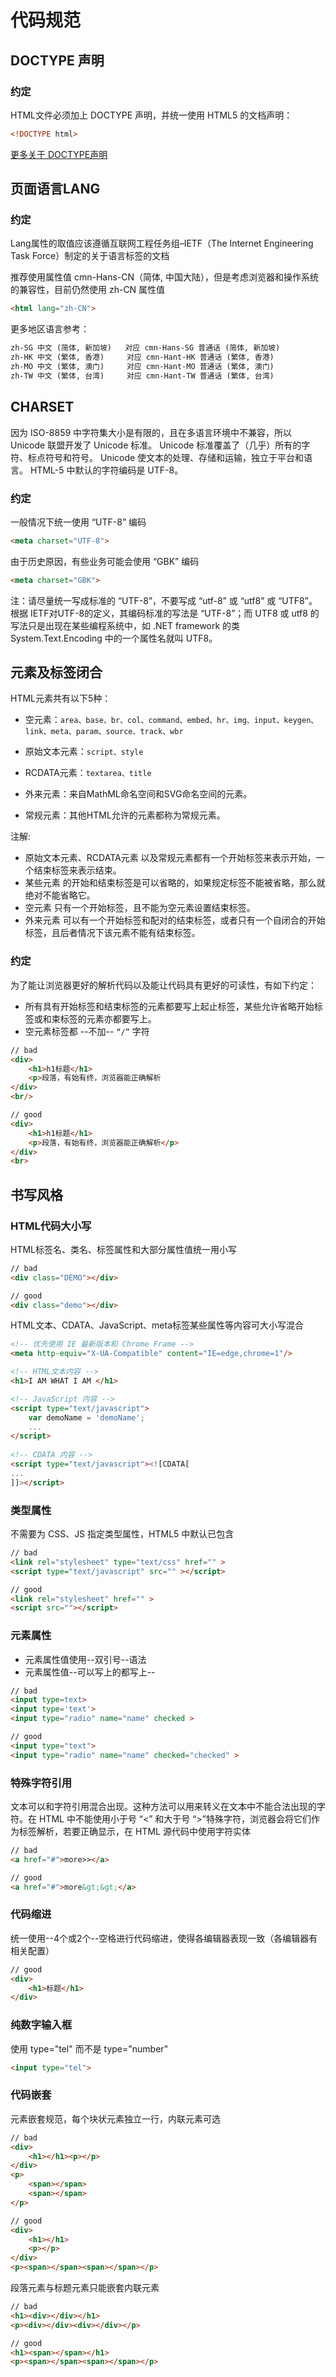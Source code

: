 # 代码规范


## DOCTYPE 声明
### 约定
HTML文件必须加上 DOCTYPE 声明，并统一使用 HTML5 的文档声明：
```html
<!DOCTYPE html>
```
[更多关于 DOCTYPE声明](https://www.w3.org/TR/2014/REC-html5-20141028/syntax.html#the-doctype)



## 页面语言LANG
### 约定
Lang属性的取值应该遵循互联网工程任务组–IETF（The Internet Engineering Task Force）制定的关于语言标签的文档

推荐使用属性值 cmn-Hans-CN（简体, 中国大陆），但是考虑浏览器和操作系统的兼容性，目前仍然使用 zh-CN 属性值
```html
<html lang="zh-CN">
```

更多地区语言参考：
```html
zh-SG 中文 (简体, 新加坡)   对应 cmn-Hans-SG 普通话 (简体, 新加坡)
zh-HK 中文 (繁体, 香港)     对应 cmn-Hant-HK 普通话 (繁体, 香港)
zh-MO 中文 (繁体, 澳门)     对应 cmn-Hant-MO 普通话 (繁体, 澳门)
zh-TW 中文 (繁体, 台湾)     对应 cmn-Hant-TW 普通话 (繁体, 台湾)
```


## CHARSET
因为 ISO-8859 中字符集大小是有限的，且在多语言环境中不兼容，所以 Unicode 联盟开发了 Unicode 标准。
Unicode 标准覆盖了（几乎）所有的字符、标点符号和符号。
Unicode 使文本的处理、存储和运输，独立于平台和语言。
HTML-5 中默认的字符编码是 UTF-8。

### 约定
一般情况下统一使用 “UTF-8” 编码
```html
<meta charset="UTF-8">
```
由于历史原因，有些业务可能会使用 “GBK” 编码
```html
<meta charset="GBK">
```
注：请尽量统一写成标准的 “UTF-8”，不要写成 “utf-8” 或 “utf8” 或 “UTF8”。根据 IETF对UTF-8的定义，其编码标准的写法是 “UTF-8”；而 UTF8 或 utf8 的写法只是出现在某些编程系统中，如 .NET framework 的类 System.Text.Encoding 中的一个属性名就叫 UTF8。



## 元素及标签闭合
HTML元素共有以下5种：
- 空元素：`area、base、br、col、command、embed、hr、img、input、keygen、link、meta、param、source、track、wbr`

- 原始文本元素：`script、style`

- RCDATA元素：`textarea、title`

- 外来元素：来自MathML命名空间和SVG命名空间的元素。

- 常规元素：其他HTML允许的元素都称为常规元素。

注解:
- 原始文本元素、RCDATA元素 以及常规元素都有一个开始标签来表示开始，一个结束标签来表示结束。
- 某些元素 的开始和结束标签是可以省略的，如果规定标签不能被省略，那么就绝对不能省略它。
- 空元素 只有一个开始标签，且不能为空元素设置结束标签。
- 外来元素 可以有一个开始标签和配对的结束标签，或者只有一个自闭合的开始标签，且后者情况下该元素不能有结束标签。

### 约定
为了能让浏览器更好的解析代码以及能让代码具有更好的可读性，有如下约定：

- 所有具有开始标签和结束标签的元素都要写上起止标签，某些允许省略开始标签或和束标签的元素亦都要写上。
- 空元素标签都 --不加-- `“/”` 字符

```html
// bad
<div>
    <h1>h1标题</h1>
    <p>段落，有始有终，浏览器能正确解析
</div>	
<br/>

// good
<div>
    <h1>h1标题</h1>
    <p>段落，有始有终，浏览器能正确解析</p>
</div>
<br>
```


## 书写风格
### HTML代码大小写
HTML标签名、类名、标签属性和大部分属性值统一用小写

```html
// bad
<div class="DEMO"></div>

// good
<div class="demo"></div>
```

HTML文本、CDATA、JavaScript、meta标签某些属性等内容可大小写混合

```html
<!-- 优先使用 IE 最新版本和 Chrome Frame -->
<meta http-equiv="X-UA-Compatible" content="IE=edge,chrome=1"/>

<!-- HTML文本内容 -->
<h1>I AM WHAT I AM </h1>

<!-- JavaScript 内容 -->
<script type="text/javascript">
	var demoName = 'demoName';
	...
</script>
	
<!-- CDATA 内容 -->
<script type="text/javascript"><![CDATA[
...
]]></script>
```

### 类型属性
不需要为 CSS、JS 指定类型属性，HTML5 中默认已包含

```html
// bad
<link rel="stylesheet" type="text/css" href="" >
<script type="text/javascript" src="" ></script>

// good
<link rel="stylesheet" href="" >
<script src=""></script>
```

### 元素属性
- 元素属性值使用--双引号--语法
- 元素属性值--可以写上的都写上--

```html
// bad
<input type=text>	
<input type='text'>
<input type="radio" name="name" checked >

// good
<input type="text">
<input type="radio" name="name" checked="checked" >
```

### 特殊字符引用
文本可以和字符引用混合出现。这种方法可以用来转义在文本中不能合法出现的字符。在 HTML 中不能使用小于号 “<” 和大于号 “>”特殊字符，浏览器会将它们作为标签解析，若要正确显示，在 HTML 源代码中使用字符实体

```html
// bad
<a href="#">more>></a>

// good
<a href="#">more&gt;&gt;</a>
```


### 代码缩进
统一使用--4个或2个--空格进行代码缩进，使得各编辑器表现一致（各编辑器有相关配置）

```html
// good
<div>
    <h1>标题</h1>
</div>
```

### 纯数字输入框
使用 type="tel" 而不是 type="number"

```html
<input type="tel">
```

### 代码嵌套
元素嵌套规范，每个块状元素独立一行，内联元素可选

```html
// bad
<div>
    <h1></h1><p></p>
</div>	
<p> 
    <span></span>
    <span></span>
</p>

// good
<div>
    <h1></h1>
    <p></p>
</div>	
<p><span></span><span></span></p>
```

段落元素与标题元素只能嵌套内联元素

```html
// bad
<h1><div></div></h1>
<p><div></div><div></div></p>

// good
<h1><span></span></h1>
<p><span></span><span></span></p>

```
